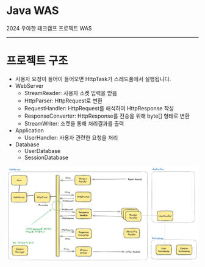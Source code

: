 # Java WAS

2024 우아한 테크캠프 프로젝트 WAS

---

# 프로젝트 구조
- 사용자 요청이 들어이 들어오면 HttpTask가 스레드풀에서 실행됩니다.
- WebServer
  - StreamReader: 사용자 소켓 입력을 받음
  - HttpParser: HttpRequest로 변환
  - RequestHandler: HttpRequest를 해석하여 HttpResponse 작성
  - ResponseConverter: HttpResponse를 전송을 위해 byte[] 형태로 변환
  - StreamWriter: 소켓을 통해 처리결과를 출력
- Application
  - UserHandler: 사용자 관련한 요청을 처리
- Database
  - UserDatabase
  - SessionDatabase

![img_1.png](img_1.png)
